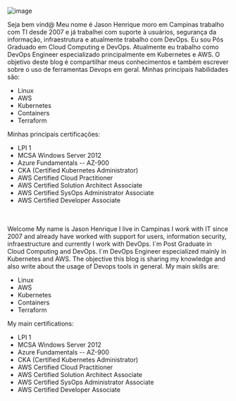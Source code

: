 ![image](https://avatars.githubusercontent.com/u/33292184?s=400&u=739d2586e0581bbb76e06491d1f850f6acdfb162&v=4)

Seja bem vind@ Meu nome é Jason Henrique moro em Campinas trabalho com
TI desde 2007 e já trabalhei com suporte à usuários, segurança da
informação, infraestrutura e atualmente trabalho com DevOps. Eu sou Pós
Graduado em Cloud Computing e DevOps. Atualmente eu trabalho como
DevOps Engineer especializado principalmente em Kubernetes e AWS. O
objetivo deste blog é compartilhar meus conhecimentos e também escrever
sobre o uso de ferramentas Devops em geral. Minhas principais
habilidades são:

-   Linux
-   AWS
-   Kubernetes
-   Containers
-   Terraform

Minhas principais certificações:

-   LPI 1
-   MCSA Windows Server 2012
-   Azure Fundamentals -- AZ-900
-   CKA (Certified Kubernetes Administrator)
-   AWS Certified Cloud Practitioner
-   AWS Certified Solution Architect Associate
-   AWS Certified SysOps Administrator Associate
-   AWS Certified Developer Associate

\
\
Welcome My name is Jason Henrique I live in Campinas I work with IT
since 2007 and already have worked with support for users, information
security, infraestructure and currently I work with DevOps. I´m Post
Graduate in Cloud Computing and DevOps. I´m DevOps Engineer
especialized mainly in Kubernetes and AWS. The objective this blog is
sharing my knowledge and also write about the usage of Devops tools in
general. My main skills are:

-   Linux
-   AWS
-   Kubernetes
-   Containers
-   Terraform

My main certifications:

-   LPI 1
-   MCSA Windows Server 2012
-   Azure Fundamentals -- AZ-900
-   CKA (Certified Kubernetes Administrator)
-   AWS Certified Cloud Practitioner
-   AWS Certified Solution Architect Associate
-   AWS Certified SysOps Administrator Associate
-   AWS Certified Developer Associate